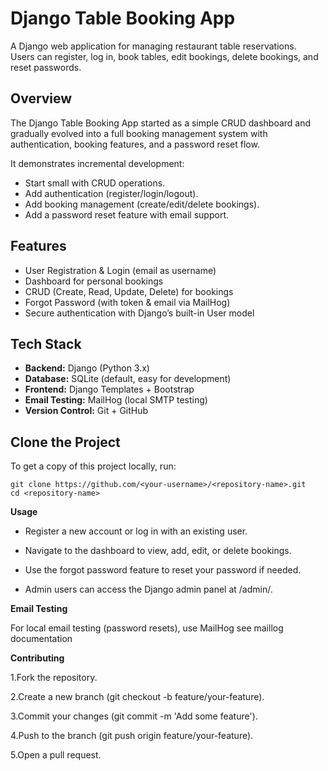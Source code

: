 # Django Table Booking App

A Django web application for managing restaurant table reservations.  
Users can register, log in, book tables, edit bookings, delete bookings, and reset passwords.

## Overview

The Django Table Booking App started as a simple CRUD dashboard and gradually evolved into a full booking management system with authentication, booking features, and a password reset flow.

It demonstrates incremental development:

- Start small with CRUD operations.
- Add authentication (register/login/logout).
- Add booking management (create/edit/delete bookings).
- Add a password reset feature with email support.

## Features

- User Registration & Login (email as username)
- Dashboard for personal bookings
- CRUD (Create, Read, Update, Delete) for bookings
- Forgot Password (with token & email via MailHog)
- Secure authentication with Django’s built-in User model

## Tech Stack

- **Backend:** Django (Python 3.x)
- **Database:** SQLite (default, easy for development)
- **Frontend:** Django Templates + Bootstrap
- **Email Testing:** MailHog (local SMTP testing)
- **Version Control:** Git + GitHub

## Clone the Project

To get a copy of this project locally, run:

```
git clone https://github.com/<your-username>/<repository-name>.git
cd <repository-name>
```

**Usage**

- Register a new account or log in with an existing user.

- Navigate to the dashboard to view, add, edit, or delete bookings.

- Use the forgot password feature to reset your password if needed.

- Admin users can access the Django admin panel at /admin/.

**Email Testing**

For local email testing (password resets), use MailHog
see maillog documentation

**Contributing**

1.Fork the repository.

2.Create a new branch (git checkout -b feature/your-feature).

3.Commit your changes (git commit -m 'Add some feature').

4.Push to the branch (git push origin feature/your-feature).

5.Open a pull request.

